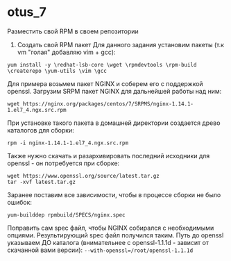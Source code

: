 # otus_7
Размеcтить свой RPM в своем репозитории

1) Создать свой RPM пакет
Для данного задания установим пакеты (т.к vm "голая" добавляю vim + gcc):
```
yum install -y \redhat-lsb-core \wget \rpmdevtools \rpm-build \createrepo \yum-utils \vim \gcc
```
Для примера возьмем пакет NGINX и соберем его с поддержкой openssl. Загрузим SRPM пакет NGINX для дальнейшей работы над ним:
```
wget https://nginx.org/packages/centos/7/SRPMS/nginx-1.14.1-1.el7_4.ngx.src.rpm
```
При установке такого пакета в домашней директории создается древо каталогов для сборки:
```
rpm -i nginx-1.14.1-1.el7_4.ngx.src.rpm
```
Также нужно скачать и разархивировать последний исходники для openssl - он потребуется при сборке:
```
wget https://www.openssl.org/source/latest.tar.gz
tar -xvf latest.tar.gz
```
Заранее поставим все зависимости, чтобы в процессе сборки не было ошибок:
```
yum-builddep rpmbuild/SPECS/nginx.spec
```
Поправить сам spec файл, чтобы NGINX собирался с необходимыми опциями. 
Результирующий spec файл получился таким.
Путь до openssl указываем ДО каталога (внимательнее с openssl-1.1.1d - зависит от скачанной вами версии):
```--with-openssl=/root/openssl-1.1.1d```
